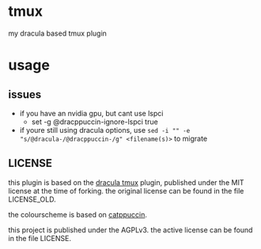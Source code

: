 # tmux
my dracula based tmux plugin

# usage
## issues
- if you have an nvidia gpu, but cant use lspci
    - set -g @dracppuccin-ignore-lspci true
- if youre still using dracula options, use `sed -i "" -e "s/@dracula-/@dracppuccin-/g" <filename(s)>` to migrate


## LICENSE
this plugin is based on the [dracula tmux](https://github.com/dracula/tmux) plugin, published under the MIT license at the time of forking. the original license can be found in the file LICENSE_OLD.

the colourscheme is based on [catppuccin](https://github.com/catppuccin/catppuccin).

this project is published under the AGPLv3. the active license can be found in the file LICENSE.

